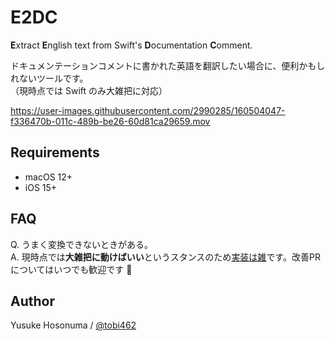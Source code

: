 # E2DC

**E**xtract **E**nglish text from Swift's **D**ocumentation **C**omment.

ドキュメンテーションコメントに書かれた英語を翻訳したい場合に、便利かもしれないツールです。<br>
（現時点では Swift のみ大雑把に対応）

https://user-images.githubusercontent.com/2990285/160504047-f336470b-011c-489b-be26-60d81ca29659.mov

## Requirements

- macOS 12+
- iOS 15+

## FAQ

Q. うまく変換できないときがある。<br>
A. 現時点では**大雑把に動けばいい**というスタンスのため[実装は雑](https://github.com/YusukeHosonuma/E2DC/blob/1.0.0/Root/Sources/Root/Extension/String%2B.swift)です。改善PRについてはいつでも歓迎です 🙏

## Author

Yusuke Hosonuma / [@tobi462](https://twitter.com/tobi462)
